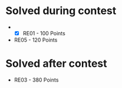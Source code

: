 # Solved during contest

* - [x] RE01 - 100 Points
* RE05 - 120 Points

# Solved after contest

* RE03 - 380 Points

